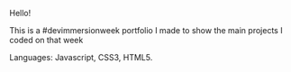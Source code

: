 Hello!

This is a #devimmersionweek portfolio I made to show the main projects I coded on that week

Languages: Javascript, CSS3, HTML5.
